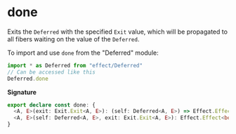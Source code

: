 # done

Exits the `Deferred` with the specified `Exit` value, which will be
propagated to all fibers waiting on the value of the `Deferred`.

To import and use `done` from the "Deferred" module:

```ts
import * as Deferred from "effect/Deferred"
// Can be accessed like this
Deferred.done
```

**Signature**

```ts
export declare const done: {
  <A, E>(exit: Exit.Exit<A, E>): (self: Deferred<A, E>) => Effect.Effect<boolean>
  <A, E>(self: Deferred<A, E>, exit: Exit.Exit<A, E>): Effect.Effect<boolean>
}
```

